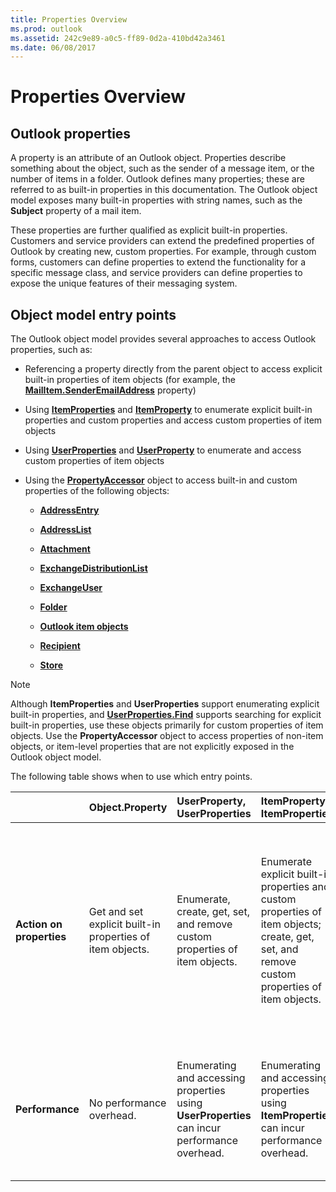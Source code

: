 ```yaml
---
title: Properties Overview
ms.prod: outlook
ms.assetid: 242c9e89-a0c5-ff89-0d2a-410bd42a3461
ms.date: 06/08/2017
---
```



# Properties Overview

## Outlook properties

A property is an attribute of an Outlook object. Properties describe something about the object, such as the sender of a message item, or the number of items in a folder. Outlook defines many properties; these are referred to as built-in properties in this documentation. The Outlook object model exposes many built-in properties with string names, such as the **Subject** property of a mail item. 

These properties are further qualified as explicit built-in properties. Customers and service providers can extend the predefined properties of Outlook by creating new, custom properties. For example, through custom forms, customers can define properties to extend the functionality for a specific message class, and service providers can define properties to expose the unique features of their messaging system.

## Object model entry points

The Outlook object model provides several approaches to access Outlook properties, such as:

- Referencing a property directly from the parent object to access explicit built-in properties of item objects (for example, the **[MailItem.SenderEmailAddress](mailitem-senderemailaddress-property-outlook.md)** property)
    
- Using **[ItemProperties](itemproperties-object-outlook.md)** and **[ItemProperty](itemproperty-object-outlook.md)** to enumerate explicit built-in properties and custom properties and access custom properties of item objects
    
- Using **[UserProperties](userproperties-object-outlook.md)** and **[UserProperty](userproperty-object-outlook.md)** to enumerate and access custom properties of item objects
    
- Using the **[PropertyAccessor](propertyaccessor-object-outlook.md)** object to access built-in and custom properties of the following objects:
    
  -  **[AddressEntry](addressentry-object-outlook.md)**
    
  -  **[AddressList](addresslist-object-outlook.md)**
    
  -  **[Attachment](attachment-object-outlook.md)**
    
  -  **[ExchangeDistributionList](exchangedistributionlist-object-outlook.md)**
    
  -  **[ExchangeUser](exchangeuser-object-outlook.md)**
    
  -  **[Folder](folder-object-outlook.md)**
    
  -  **[Outlook item objects](outlook-item-objects.md)**
    
  -  **[Recipient](recipient-object-outlook.md)**
    
  -  **[Store](store-object-outlook.md)**
    

> [!NOTE]
> Although **ItemProperties** and **UserProperties** support enumerating explicit built-in properties, and **[UserProperties.Find](userproperties-find-method-outlook.md)** supports searching for explicit built-in properties, use these objects primarily for custom properties of item objects. Use the **PropertyAccessor** object to access properties of non-item objects, or item-level properties that are not explicitly exposed in the Outlook object model.

The following table shows when to use which entry points.

||Object.Property|UserProperty, UserProperties|ItemProperty, ItemProperties|PropertyAccessor|
|:-----|:-----|:-----|:-----|:-----|
|**Action on properties**|Get and set explicit built-in properties of item objects.|Enumerate, create, get, set, and remove custom properties of item objects.|Enumerate explicit built-in properties and custom properties of item objects; create, get, set, and remove custom properties of item objects.|Get and set built-in properties, and create, get, set, and remove custom properties. Objects include item objects and the following: **AddressEntry**, **AddressList**, **Attachment**, **ExchangeUser**, **ExchangeDistributionList**, **Folder**, **Recipient**, and **Store**. Access properties by the appropriate namespaces. For more information, see [Referencing Properties by Namespace](referencing-properties-by-namespace.md).|
|**Performance**|No performance overhead.|Enumerating and accessing properties using **UserProperties** can incur performance overhead.|Enumerating and accessing properties using **ItemProperties** can incur performance overhead.|Using the **PropertyAccessor** to access properties incurs performance overhead. For getting or setting multiple properties, use **GetProperties** and **SetProperties** as opposed to repeated calls to **GetProperty** and **SetProperty**.|



